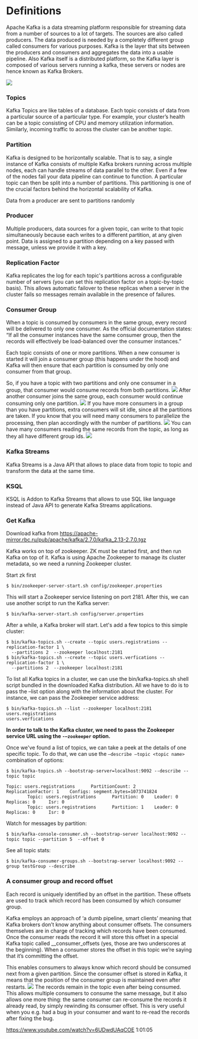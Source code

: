 # Definitions


Apache Kafka is a data streaming platform responsible for streaming 
data from a number of sources to a lot of targets. The sources are
also called producers. The data produced is needed by a completely 
different group called consumers for various purposes. Kafka is
the layer that sits between the producers and consumers and aggregates 
the data into a usable pipeline. Also Kafka itself is a distributed 
platform, so the Kafka layer is composed of various servers running a kafka, 
these servers or nodes are hence known as Kafka Brokers.

![](1.png)

### Topics
Kafka Topics are like tables of a database. Each topic consists 
of data from a particular source of a particular type. For example, 
your cluster’s health can be a topic consisting of CPU and memory utilization 
information. Similarly, incoming traffic to across the cluster can be another topic.

### Partition
Kafka is designed to be horizontally scalable. That is to say, a single 
instance of Kafka consists of multiple Kafka brokers running across 
multiple nodes, each can handle streams of data parallel to the other. Even 
if a few of the nodes fail your data pipeline can continue to function. 
A particular topic can then be split into a number of partitions. This 
partitioning is one of the crucial factors behind the horizontal scalability 
of Kafka.

Data from a producer are sent to partitions randomly

### Producer
Multiple producers, data sources for a given topic, can write to that topic 
simultaneously because each writes to a different partition, at any 
given point. Data is assigned to a partition depending on a key passed with 
message, unless we provide it with a key.

### Replication Factor
Kafka replicates the log for each topic's partitions across a configurable 
number of servers (you can set this replication factor on a topic-by-topic basis). 
This allows automatic failover to these replicas when a server in the cluster 
fails so messages remain available in the presence of failures.  

### Consumer Group 
When a topic is consumed by consumers in the same group, every record will be
delivered to only one consumer. As the official documentation states: “If all 
the consumer instances have the same consumer group, then the records will effectively 
be load-balanced over the consumer instances.”

Each topic consists of one or more partitions. When a new consumer is started 
it will join a consumer group (this happens under the hood) and Kafka will 
then ensure that each partition is consumed by only one consumer from that group.

So, if you have a topic with two partitions and only one consumer in a group, 
that consumer would consume records from both partitions.
![](2.png)
After another consumer joins the same group, each consumer would continue 
consuming only one partition.
![](3.png)
If you have more consumers in a group than you have partitions, extra consumers 
will sit idle, since all the partitions are taken. If you know that you will need 
many consumers to parallelize the processing, then plan accordingly with the number 
of partitions.
![](4.png)
You can have many consumers reading the same records from the topic, as long as 
they all have different group ids.
![](5.png)

### Kafka Streams
Kafka Streams is a Java API that allows to place data from topic to topic
and transform the data at the same time.

### KSQL
KSQL is Addon to Kafka Streams that allows to use SQL like language instead of Java API
to generate Kafka Streams applications.


### Get Kafka
Download kafka from 
https://apache-mirror.rbc.ru/pub/apache/kafka/2.7.0/kafka_2.13-2.7.0.tgz

Kafka works on top of zookeeper. ZK must be started first, 
and then run Kafka on top of it.
Kafka is using Apache Zookeeper to manage its cluster metadata, 
so we need a running Zookeeper cluster.

Start zk first
```shell
$ bin/zookeeper-server-start.sh config/zookeeper.properties
```
This will start a Zookeeper service listening on port 2181. After this, 
we can use another script to run the Kafka server:
```shell
$ bin/kafka-server-start.sh config/server.properties
```

After a while, a Kafka broker will start. Let's add a few topics to this simple cluster:
```shell
$ bin/kafka-topics.sh --create --topic users.registrations --replication-factor 1 \
  --partitions 2  --zookeeper localhost:2181
$ bin/kafka-topics.sh --create --topic users.verfications --replication-factor 1 \
  --partitions 2  --zookeeper localhost:2181
```

To list all Kafka topics in a cluster, we can use the bin/kafka-topics.sh 
shell script bundled in the downloaded Kafka distribution. All we have 
to do is to pass the –list option along with the information about the cluster. 
For instance, we can pass the Zookeeper service address:
```shell
$ bin/kafka-topics.sh --list --zookeeper localhost:2181
users.registrations
users.verfications
```

**In order to talk to the Kafka cluster, we need 
to pass the Zookeeper service URL using the ``-–zookeeper`` option.**



Once we've found a list of topics, we can take a peek at the details 
of one specific topic. To do that, we can use the ``–describe –topic <topic name>`` 
combination of options:
```shell
$ bin/kafka-topics.sh --bootstrap-server=localhost:9092 --describe --topic topic

Topic: users.registrations      PartitionCount: 2       ReplicationFactor: 1    Configs: segment.bytes=1073741824
        Topic: users.registrations      Partition: 0    Leader: 0       Replicas: 0     Isr: 0
        Topic: users.registrations      Partition: 1    Leader: 0       Replicas: 0     Isr: 0
```

Watch for messages by partition:
```shell
$ bin/kafka-console-consumer.sh --bootstrap-server localhost:9092 --topic topic --partition 5  --offset 0
```

See all topic stats:
```shell
$ bin/kafka-consumer-groups.sh --bootstrap-server localhost:9092 --group testGroup --describe
```

### A consumer group and record offset
Each record is uniquely identified by an offset in the partition. 
These offsets are used to track which record has been consumed by which consumer group.

Kafka employs an approach of ‘a dumb pipeline, smart clients’ meaning that Kafka 
brokers don’t know anything about consumer offsets. The consumers themselves are in 
charge of tracking which records have been consumed. Once the consumer reads the 
record it will store this offset in a special Kafka topic called __consumer_offsets 
(yes, those are two underscores at the beginning). When a consumer stores the offset 
in this topic we’re saying that it’s committing the offset.

This enables consumers to always know which record should be consumed next from a 
given partition. Since the consumer offset is stored in Kafka, it means that the 
position of the consumer group is maintained even after restarts.
![](6.jpg)
The records remain in the topic even after being consumed. This allows multiple 
consumers to consume the same message, but it also allows one more thing: the 
same consumer can re-consume the records it already read, by simply rewinding 
its consumer offset. This is very useful when you e.g. had a bug in your consumer
and want to re-read the records after fixing the bug.


https://www.youtube.com/watch?v=6UDwdUAqCOE
1:01:05